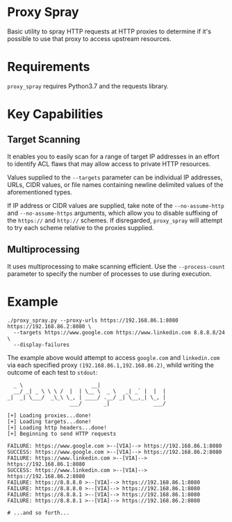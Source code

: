 # Proxy Spray

Basic utility to spray HTTP requests at HTTP proxies to determine
if it's possible to use that proxy to access upstream resources.

# Requirements

`proxy_spray` requires Python3.7 and the requests library.

# Key Capabilities

## Target Scanning

It enables you to easily scan for a range of target IP addresses
in an effort to identify ACL flaws that may allow access to private
HTTP resources.

Values supplied to the `--targets` parameter can be individual IP
addresses, URLs, CIDR values, or file names containing newline
delimited values of the aforementioned types.

If IP address or CIDR values are supplied, take note of the 
`--no-assume-http` and `--no-assume-https` arguments, which
allow you to disable suffixing of the `https://` and `http://`
schemes. If disregarded, `proxy_spray` will attempt to try
each scheme relative to the proxies supplied.

## Multiprocessing

It uses multiprocessing to make scanning efficient. Use the
`--process-count` parameter to specify the number of processes
to use during execution.

# Example

```python3
./proxy_spray.py --proxy-urls https://192.168.86.1:8080 https://192.168.86.2:8080 \
  --targets https://www.google.com https://www.linkedin.com 8.8.8.8/24 \
  --display-failures
```

The example above would attempt to access `google.com` and `linkedin.com`
via each specified proxy `(192.168.86.1,192.168.86.2)`, whild writing the
outcome of each test to `stdout`:

```
  _ \                      __|
  __/ _| _ \ \ \ /  |  | \__ \  _ \   _| _` |  |  |
_|  _| \___/  _\_\ \_, | ____/ .__/ _| \__,_| \_, |
                    ___/       _|              ___/

[+] Loading proxies...done!
[+] Loading targets...done!
[+] Loading http headers...done!
[+] Beginning to send HTTP requests

FAILURE: https://www.google.com >--[VIA]--> https://192.168.86.1:8080
SUCCESS: https://www.google.com >--[VIA]--> https://192.168.86.2:8080
FAILURE: https://www.linkedin.com >--[VIA]--> https://192.168.86.1:8080
SUCCESS: https://www.linkedin.com >--[VIA]--> https://192.168.86.2:8080
FAILURE: https://8.8.8.0 >--[VIA]--> https://192.168.86.1:8080
FAILURE: https://8.8.8.0 >--[VIA]--> https://192.168.86.1:8080
FAILURE: https://8.8.8.1 >--[VIA]--> https://192.168.86.1:8080
FAILURE: https://8.8.8.1 >--[VIA]--> https://192.168.86.2:8080

# ...and so forth...
```

